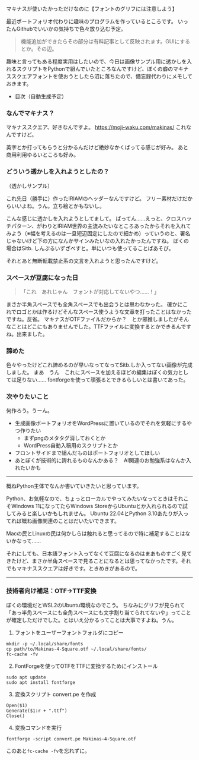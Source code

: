 
マキナスが使いたかっただけなのに【フォントのグリフには注意しよう】



最近ポートフォリオ代わりに趣味のプログラムを作っているところです。
いったんGithubでいいかの気持ちで色々放り込む予定。

> 機能追加ができたらその部分は有料記事として反映されます。GUIにするとか。その辺。

趣味と言ってもある程度実用はしたいので、今日は画像サンプル用に透かしを入れるスクリプトをPythonで組んでいたところなんですけど、ぼくの癖のマキナススクエアフォントを使おうとしたら沼に落ちたので、備忘録代わりにメモしておきます。


- 目次（自動生成予定）

### なんでマキナス？

マキナススクエア、好きなんですよ。
https://moji-waku.com/makinas/
これなんですけど。

英字とか打ってもらうと分かるんだけど絶妙なかくばってる感じが好み。
あと商用利用ゆるいところも好み。

### どういう透かしを入れようとしたの？

（透かしサンプル）

これ先日（勝手に）作ったIRIAMのヘッダーなんですけど。
フリー素材だけだからいいよね。うん。立ち絵とかもないし。

こんな感じに透かしを入れようとしてまして。
ばってん……えっと、クロスハッチパターン、がわりとIRIAM世界の主流みたいなところあったからそれを入れてみよう（※幅を考えるのは一旦短辺固定にしたので細かめ）っていうのと、署名じゃないけど下の方になんかサインみたいなの入れたかったんですね。
ぼくの場合はSitb.
しんぷるいずざべすと。単にいつも使ってることばあそび。

それとあと無断転載禁止系の文言を入れようと思ったんですけど。

### スペースが豆腐になった日

> 「これ　あれじゃん　フォントが対応してないやつ……！」

まさか半角スペースでも全角スペースでも出会うとは思わなかった。
確かにこれでロゴとかは作るけどそんなスペース使うような文章を打ったことはなかったですね。反省。
マキナスがOTFファイルだからか？　とか邪推しましたがそんなことはどこにもありませんでした。TTFファイルに変換するとかできるんですね。出来ました。

### 諦めた

色々やったけどこれ諦めるのが早いなってなってSitb.しか入ってない画像が完成しました。
まあ　うん　これにスペースを加えるほどの編集はぼくの気力としては足りない……
fontforgeを使って頑張るとできるらしいとは書いてあった。

### 次やりたいこと

何作ろう。うーん。

- 生成画像ポートフォリオをWordPressに置いているのでそれを気軽にするやつ作りたい
  - まずpngのメタタグ消しておくとか
  - WordPress自動入稿用のスクリプトとか
- フロントサイドまで組んだものはポートフォリオとしてほしい
- あとぼくが技術的に誇れるものなんかある？　AI関連のお勉強系はなんか入れたいかも



---

概ねPython主体でなんか書いていきたいと思っています。

Python、お気軽なので、ちょっとローカルでやってみたいなってときはそれこそWindows 11になってたらWindows StoreからUbuntuとか入れられるので試してみると楽しいかもしれません。
Ubuntu 22.04とPython 3.10あたりが入ってれば概ね画像関連のことはだいたいできます。

Macの民とLinuxの民は何かしらは触れると思ってるので特に補足することはないかなって……

それにしても、日本語フォント入ってなくて豆腐になるのはまあものすごく見てきたけど、まさか半角スペースで見ることになるとは思ってなかったです。それでもマキナススクエアは好きです。ときめきがあるので。

---


### 技術者向け補足：OTF→TTF変換

ぼくの環境だとWSL2のUbuntu環境なのでこう。
ちなみにグリフが見られて「あっ半角スペースにも全角スペースにも文字割り当てられてないや」ってことが確定しただけでした。とはいえ分かるってことは大事ですよね。うん。

1. フォントをユーザーフォントフォルダにコピー

```
mkdir -p ~/.local/share/fonts
cp path/to/Makinas-4-Square.otf ~/.local/share/fonts/
fc-cache -fv
```

2. FontForgeを使ってOTFをTTFに変換するためにインストール

```
sudo apt update
sudo apt install fontforge
```

3. 変換スクリプト convert.pe を作成

```
Open($1)
Generate($1:r + ".ttf")
Close()
```

4. 変換コマンドを実行

```
fontforge -script convert.pe Makinas-4-Square.otf
```

このあと`fc-cache -fv`を忘れずに。

